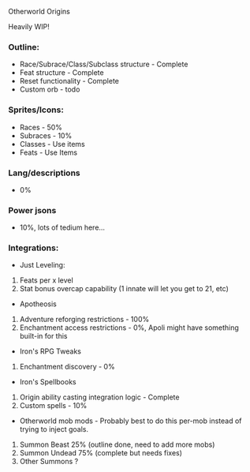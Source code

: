 
Otherworld Origins

Heavily WIP!

### Outline:
- Race/Subrace/Class/Subclass structure - Complete
- Feat structure - Complete
- Reset functionality - Complete
- Custom orb - todo

### Sprites/Icons:
- Races - 50%
- Subraces - 10%
- Classes - Use items
- Feats - Use Items

### Lang/descriptions
- 0%

### Power jsons
- 10%, lots of tedium here...

### Integrations:
- Just Leveling:
1. Feats per x level 
2. Stat bonus overcap capability (1 innate will let you get to 21, etc) 
- Apotheosis
1. Adventure reforging restrictions - 100%
2. Enchantment access restrictions - 0%, Apoli might have something built-in for this 
- Iron's RPG Tweaks
1. Enchantment discovery - 0%
- Iron's Spellbooks 
1. Origin ability casting integration logic - Complete
2. Custom spells - 10%
- Otherworld mob mods - 
Probably best to do this per-mob instead of trying to inject goals. 
1. Summon Beast 25% (outline done, need to add more mobs)
2. Summon Undead 75% (complete but needs fixes)
3. Other Summons ? 
